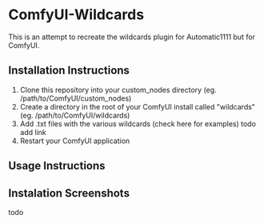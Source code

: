 # ComfyUI-Wildcards

This is an attempt to recreate the wildcards plugin for Automatic1111 but for ComfyUI.

## Installation Instructions
1. Clone this repository into your custom_nodes directory (eg. /path/to/ComfyUI/custom_nodes)
2. Create a directory in the root of your ComfyUI install called "wildcards" (eg. /path/to/ComfyUI/wildcards)
3. Add .txt files with the various wildcards (check here for examples) todo add link
4. Restart your ComfyUI application

## Usage Instructions

## Instalation Screenshots
todo
